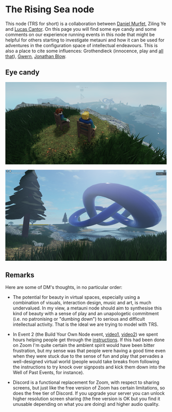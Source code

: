 # The Rising Sea node

This node (TRS for short) is a collaboration between [Daniel Murfet](http://therisingsea.org/), Ziling Ye and [Lucas Cantor](https://www.lucascantormusic.com/). On this page you will find some eye candy and some comments on our experience running events in this node that might be helpful for others starting to investigate metauni and how it can be used for adventures in the configuration space of intellectual endeavours. This is also a place to cite some influences: Grothendieck (innocence, play and [all that](https://kongliang.wordpress.com/2010/02/27/hello-world/)), [Gwern](https://www.gwern.net/index), [Jonathan Blow](https://www.youtube.com/watch?v=qWFScmtiC44).

## Eye candy

![](officehours_tiny.png)

![](knot1_sml.png)

## Remarks

Here are some of DM's thoughts, in no particular order:

* The potential for beauty in virtual spaces, especially using a combination of visuals, interaction design, music and art, is much undervalued. In my view, a metauni node should aim to synthesise this kind of beauty with a sense of play and an unapologetic commitment (i.e. no patronising or "dumbing down") to serious and difficult intellectual activity. That is the ideal we are trying to model with TRS.

* In Event 2 (the Build Your Own Node event, [video1](https://youtu.be/TDmMeR6O350), [video2](https://youtu.be/W0SIAygiITs)) we spent hours helping people get through the [instructions](http://metauni.org/posts/make-your-own/make-your-own). If this had been done on Zoom I'm quite certain the ambient spirit would have been bitter frustration, but my sense was that people were having a good time even when they were stuck due to the sense of fun and play that pervades a well-designed virtual world (people would take breaks from following the instructions to try knock over signposts and kick them down into the Well of Past Events, for instance).

* Discord is a functional replacement for Zoom, with respect to sharing screens, but just like the free version of Zoom has certain limitations, so does the free tier of Discord. If you upgrade your server you can unlock higher resolution screen sharing (the free version is OK but you find it unusable depending on what you are doing) and higher audio quality.
